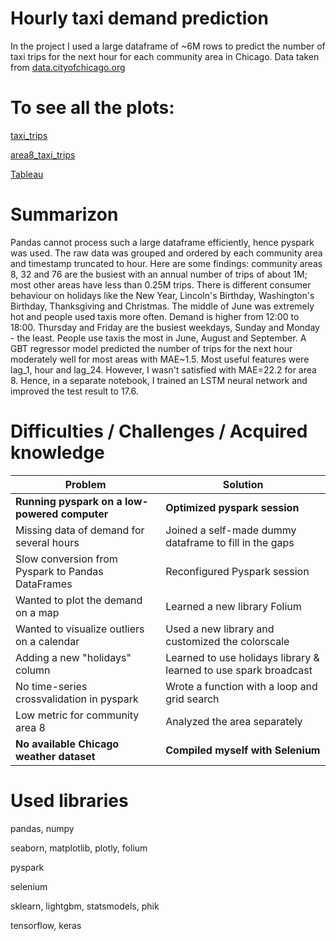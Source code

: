 # Hourly taxi demand prediction
In the project I used a large dataframe of ~6M rows to predict the number of taxi trips for the next hour for each community area in Chicago. Data taken from [data.cityofchicago.org](https://data.cityofchicago.org/Transportation/Taxi-Trips-2022/npd7-ywjz)

# To see all the plots:
[taxi_trips](https://nbviewer.org/github/vladislavziyangulov/workshop/blob/main/taxi_trips.ipynb)

[area8_taxi_trips](https://nbviewer.org/github/vladislavziyangulov/workshop/blob/b0b28e7bf40116310989eaec6ceac840bb01febe/area8_taxi_trips.ipynb)

[Tableau](https://public.tableau.com/views/ChicagoTaxi2/TimeSeries?:language=en-GB&:sid=&:display_count=n&:origin=viz_share_link)

# Summarizon

Pandas cannot process such a large dataframe efficiently, hence pyspark was used. The raw data was grouped and ordered by each community area and timestamp truncated to hour. Here are some findings: community areas 8, 32 and 76 are the busiest with an annual number of trips of about 1M; most other areas have less than 0.25M trips. There is different consumer behaviour on holidays like the New Year, Lincoln's Birthday, Washington's Birthday, Thanksgiving and Christmas. The middle of June was extremely hot and people used taxis more often. Demand is higher from 12:00 to 18:00. Thursday and Friday are the busiest weekdays, Sunday and Monday - the least. People use taxis the most in June, August and September. A GBT regressor model predicted the number of trips for the next hour moderately well for most areas with MAE~1.5. Most useful features were lag_1, hour and lag_24. However, I wasn't satisfied with MAE=22.2 for area 8. Hence, in a separate notebook, I trained an LSTM neural network and improved the test result to 17.6. 

# Difficulties / Challenges / Acquired knowledge
| Problem | Solution |
|--|--|
| **Running pyspark on a low-powered computer** | **Optimized pyspark session** |
| Missing data of demand for several hours | Joined a self-made dummy dataframe to fill in the gaps |
| Slow conversion from Pyspark to Pandas DataFrames | Reconfigured Pyspark session |
| Wanted to plot the demand on a map | Learned a new library Folium |
| Wanted to visualize outliers on a calendar | Used a new library and customized the colorscale |
| Adding a new "holidays" column | Learned to use holidays library & learned to use spark broadcast|
| No time-series crossvalidation in pyspark |  Wrote a function with a loop and grid search |
| Low metric for community area 8 | Analyzed the area separately |
| **No available Chicago weather dataset** | **Compiled myself with Selenium** |

# Used libraries
pandas, numpy

seaborn, matplotlib, plotly, folium

pyspark

selenium

sklearn, lightgbm, statsmodels, phik

tensorflow, keras
